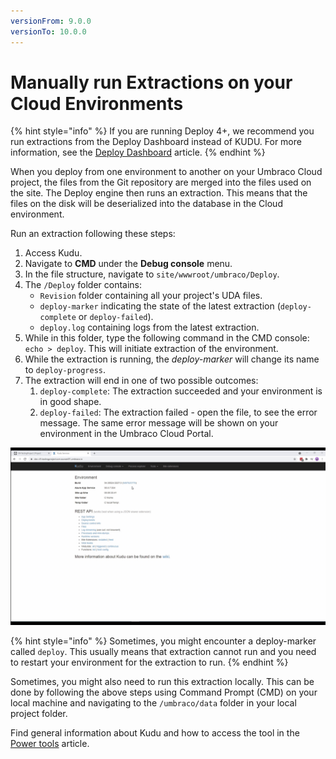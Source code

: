 ```yaml
---
versionFrom: 9.0.0
versionTo: 10.0.0
---
```


# Manually run Extractions on your Cloud Environments

{% hint style="info" %}
If you are running Deploy 4+, we recommend you run extractions from the Deploy Dashboard instead of KUDU. For more information, see the [Deploy Dashboard](../../Deployment/Deploy-Operations/deploy-schema.md) article.
{% endhint %}

When you deploy from one environment to another on your Umbraco Cloud project, the files from the Git repository are merged into the files used on the site. The Deploy engine then runs an extraction. This means that the files on the disk will be deserialized into the database in the Cloud environment.

Run an extraction following these steps:

1. Access Kudu.
2. Navigate to **CMD** under the **Debug console** menu.
3. In the file structure, navigate to `site/wwwroot/umbraco/Deploy`.
4. The `/Deploy` folder contains:
    * `Revision` folder containing all your project's UDA files.
    * `deploy-marker` indicating the state of the latest extraction (`deploy-complete` or `deploy-failed`).
    * `deploy.log` containing logs from the latest extraction.
5. While in this folder, type the following command in the CMD console: `echo > deploy`. This will initiate extraction of the environment.
6. While the extraction is running, the *deploy-marker* will change its name to `deploy-progress`.
7. The extraction will end in one of two possible outcomes:
    1. `deploy-complete`: The extraction succeeded and your environment is in good shape.
    2. `deploy-failed`: The extraction failed - open the file, to see the error message. The same error message will be shown on your environment in the Umbraco Cloud Portal.

![Run manual extraction](images/manual-extraction-v9.gif)

{% hint style="info" %}
Sometimes, you might encounter a deploy-marker called `deploy`. This usually means that extraction cannot run and you need to restart your environment for the extraction to run.
{% endhint %}

Sometimes, you might also need to run this extraction locally. This can be done by following the above steps using Command Prompt (CMD) on your local machine and navigating to the `/umbraco/data` folder in your local project folder.

Find general information about Kudu and how to access the tool in the [Power tools](../) article.
